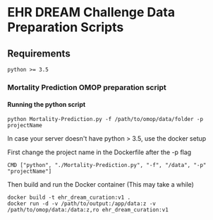 # EHR DREAM Challenge Data Preparation Scripts

## Requirements
```
python >= 3.5
```

### Mortality Prediction OMOP preparation script

#### Running the python script
```
python Mortality-Prediction.py -f /path/to/omop/data/folder -p projectName
```

In case your server doesn't have python > 3.5, use the docker setup

First change the project name in the Dockerfile after the -p flag
```
CMD ["python", "./Mortality-Prediction.py", "-f", "/data", "-p" "projectName"]
```

Then build and run the Docker container (This may take a while)
```
docker build -t ehr_dream_curation:v1 .
docker run -d -v /path/to/output:/app/data:z -v /path/to/omop/data:/data:z,ro ehr_dream_curation:v1
```
